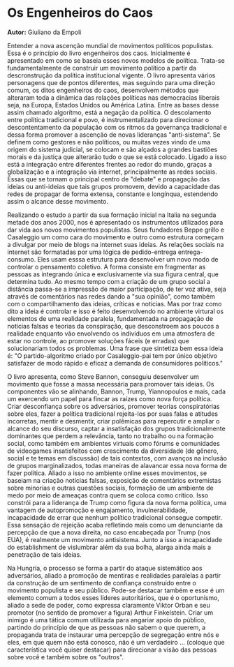 # Os Engenheiros do Caos

**Autor:** Giuliano da Empoli

Entender a nova ascenção mundial de movimentos políticos populistas. Essa é o princípio do livro engenheiros dos caos. Inicialmente é apresentado em como se baseia esses novos modelos de política. Trata-se fundamentalmente de construir um movimento político a partir da descronstrução da política institucional vigente. O livro apresenta vários personagens que de pontos diferentes, mas seguindo para uma direção comum, os ditos engenheiros do caos, desenvolvem métodos que alteraram toda a dinâmica das relações políticas nas democracias liberais seja, na Europa, Estados Unidos ou América Latina. 
Entre as bases desse assim chamado algorítmo, está a negação da política. O descolamento entre política tradicional e povo, é instrumentalizado para direcionar o descontentamento da população com os ritmos da governança tradicional e dessa forma promover a ascenção de novas lideranças "anti-sistema". Se definem como gestores e não políticos, ou muitas vezes vindo de uma origem do sistema judicial, se colocam e são alçados a grandes bastiões morais e da justiça que alterarão tudo o que se está colocado. Ligado a isso está a integração entre diferentes frentes ao redor do mundo, graças a globalização e a integração via internet, principalmente as redes sociais. Essas que se tornam o principal centro de "debate" e propagação das ideias ou anti-ideias que tais grupos promovem, devido a capacidade das redes de propagar de forma extensa, constante e longínqua, estendendo assim o alcance desse movimento.

Realizando o estudo a partir da sua formação inicial na Italia na segunda metade dos anos 2000, nos é apresentado os instrumentos utilizados para dar vida aos novos movimentos populistas. Seus fundadores Beppe grillo e Casaleggio um como cara do movimento e outro como estrutura começam a divulgar por meio de blogs na internet suas ideias. As relações sociais na internet são formatadas por uma lógica de pedido-entrega entrega-consumo. Eles usam esssa estrutura para desenvolver um novo modo de controlar o pensamento coletivo. A forma consiste em fragmentar as pessoas as integrando única e exclusivamente via sua figura central, que determina tudo. Ao mesmo tempo com a criação de um grupo social a distância passa-se a impressão de maior participação, de ter voz ativa, seja através de comentários nas redes dando a "sua opinião", como também com o compartilhamento das ideias, críticas e notícias. Mas por traz como dito a ideia é controlar e isso é feito desenvolvendo no ambiente virtural os elementos de uma realidade paralela, fundamentada na propagação de notícias falsas e teorias da conspiração, que desconstroem aos poucos a realidade enquanto vão envolvendo os indivíduos em uma atmosfera de estar no controle, ao promover soluções fáceis (e erradas) que solucionariam todos os problemas. Uma frase que sintetiza bem essa ideia é: "O partido-algoritmo criado por Casaleggio-pai tem por único objetivo satisfazer de modo rápido e eficaz a demanda de consumidores políticos."

O livro apresenta, como Steve Bannon, conseguiu desenvolver um movimento que fosse a massa necessária para promover tais ideias. Os componentes vão se alinhando, Bannon, Trump, Yiannopoulos e mais, cada um exercendo um papel para fincar as raízes como nova força política. Criar desconfiança sobre os adversários, promover teorias conspiratórias sobre eles, fazer a política tradicional rejeita-los por suas falas e atitudes incorretas, mentir e desmentir, criar polêmicas para repercutir e ampliar o alcance do seu discurso, captar a insatisfação dos grupos tradicionalmente dominantes que perdem a relevância, tanto no trabalho ou na formação social, como também em ambientes virtuais como fórums e comunidades de videogames insatisfeitos com crescimento da diversidade (de gênero, social e te temas em discussão) de tais contextos, com avanços na inclusão de grupos marginalizados, todas maneiras de alavancar essa nova forma de fazer política. Aliado a isso no ambiente online esses movimentos, se baseiam na criação notícias falsas, exposição de comentários extremistas sobre minorias e outras questões sociais, formação de um ambiente de medo por meio de ameaças contra quem se coloca como crítico. Isso constrói para a liderança de Trump como figura da nova forma política, uma vantagem de autopromoção e engajamento, invulnerabilidade, incapacidade de errar que nenhum político tradicional consegue competir. Essa sensação de rejeição acaba refletindo mais como um denunciante da percepção de que a nova direita, no caso encabeçada por Trump (nos EUA), é realmente um movimento antisistema. Junto a isso a incapacidade do establishment de vislumbrar além da sua bolha, alarga ainda mais a penetração de tais ideias. 

Na Hungria, o processo se forma a partir do ataque sistemático aos adversários, aliado a promoção de mentiras e realidades paralelas a partir da construção de um sentimento de confiança construído entre o movimento populista e seu público. Pode-se destacar também e esse é um elemento comum a todos esses líderes autoritários, que é o oportunismo, aliado a sede de poder, como expressa claramente Viktor Orban e seu promotor (no sentido de promover a figura) Arthur Finkelstein. Criar um inimigo é uma tática comum utilizada para angariar apoio do público, partindo do princípio de que as pessoas não sabem o que querem, a propaganda trata de instaurar uma percepção de segregação entre nós e eles, em que quem não está conosco, não é um verdadeiro ... (coloque que característica você quiser destacar) para direcionar a visão das pessoas sobre você e também sobre os "outros".